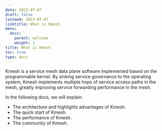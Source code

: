 ```yaml
---
date: 2023-07-07
draft: false
lastmod: 2023-07-07
linktitle: What is Kmesh
menu:
  docs:
    parent: welcome
    weight: 1
title: What is Kmesh
toc: true
type: docs
---
```

<!-- Kmesh是基于可编程内核实现的服务网格数据面软件，通过将服务治理下沉操作系统，实现网格内服务访问路径多跳变一跳，大幅提升网格内的服务转发性能；-->
Kmesh is a service mesh data plane software implemented based on the programmable kernel. By sinking service governance to the operating system, Kmesh implements multiple hops of service access paths in the mesh, greatly improving service forwarding performance in the mesh.

In the following docs, we will explain:

- The architecture and highlights advantages of Kmesh.
- The quick start of Kmesh.
- The performance of Kmesh.
- The community of Kmesh.